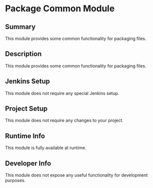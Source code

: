 Package Common Module
=============

## Summary

This module provides some common functionality for packaging files.

## Description

This module provides some common functionality for packaging files.

## Jenkins Setup

This module does not require any special Jenkins setup.

## Project Setup

This module does not require any changes to your project.

## Runtime Info

This module is fully available at runtime.

## Developer Info

This module does not expose any useful functionality for development purposes.